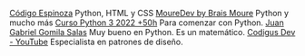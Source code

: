 [Código Espinoza](https://www.youtube.com/@CodigoEspinoza) Python, HTML y CSS
[MoureDev by Brais Moure](https://www.youtube.com/@mouredev) Python y mucho más
[Curso Python 3 2022 +50h](https://www.udemy.com/course/python-3-az/?couponCode=ST8MT220425G2) Para comenzar con Python.
[Juan Gabriel Gomila Salas](https://www.udemy.com/user/julian-jose/) Muy bueno en Python. Es un matemático.
[Codigus Dev - YouTube](https://www.youtube.com/@CodigusDev) Especialista en patrones de diseño.